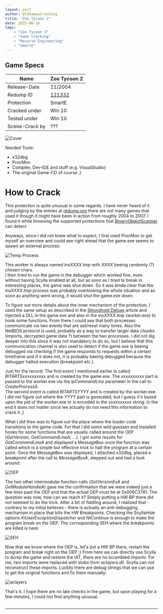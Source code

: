 ```yaml
---
layout: post
author: OldGamesCracking
title: "Zoo Tycoon 2"
date: 2025-06-16
tags:
    - "Zoo Tycoon 2"
    - "Game Cracking"
    - "Reverse Engineering"
    - "SmartE"
---
```


## Game Specs

| Name | Zoo Tycoon 2 |
| ------------- | ------------- |
| Release-Date | 11/2004 |
| Redump ID | [121332](http://redump.org/disc/121332/) |
| Protection | SmartE |
| Cracked under | Win 10 |
| Tested under | Win 10 |
| Scene-Crack by | ??? |

![Cover]({{site.url}}assets/zoo_tycoon_2/cover.jpg)

*Needed Tools:*

- x32dbg
- ProcMon
- Compiler, Dev-IDE and stuff (e.g. VisualStudio)
- The original Game-CD of course ;)


# How to Crack

This protection is quite unusual in some regards. I have never heard of it and judging by the entries at [redump.org](http://redump.org/discs/quicksearch/smarte/protection/only) there are not many games that used it though it might have been in action from roughly 2004 to 2007. I found it while browsing the supported protections that [BinaryObjectScanner](https://github.com/SabreTools/BinaryObjectScanner) can detect.<br>

Anyways, since I did not knew what to expect, I first used ProcMon to get myself an overview and could see right ahead that the game.exe seems to spawn an external process:

![Temp Process]({{site.url}}assets/zoo_tycoon_2/temp_file.png)

This worker is always named _insXXXX.tmp_ with _XXXX_ beeing randomly (?) chosen chars.<br>
I then tried to run the game in the debugger which worked fine, even without having Scylla enabled at all, but as soon as I tried to break in interesting places, the game was shut down. So it was kinda clear that the _insXXXX.tmp_ process was probably overlooking the whole situation and as soon as anything went wrong, it would shut the game.exe down.<br>

To figure out more details about the inner mechanism of the protection, I used the same setup as described in the [Stronghold Deluxe](/games/stronghold_deluxe) article and injected a DLL in the game.exe and also in the _insXXXX.tmp_ (worker.exe) to hook some functions. From there I could see that both processes communicate via two events that are set/reset many times. Also the NetBIOS protocol is used, probably as a way to transfer larger data chunks (imports, decrypted game data ?) between the two processes. I did not dig deeper into this since it was not mandatory to do so, but I believe that this communication channel is also used to detect if the game.exe is beeing debugged via checking if the game responds to requests within a certain timeframe and if it does not, it is probably beeing debugged because the debugger halted execution (breakpoint etc.).<br>

Just for the record: The first event I mentioned earlier is called _BITARTSxxxxxxxxxx_ and is created by the game.exe. The _xxxxxxxxxx_ part is passed to the worker.exe via the _lpCommandLine_ parameter in the call to _CreateProcessA_.<br>
The second event is called _BITARTSYYYY_ and is created by the worker.exe. I did not figure out where the _YYYY_ part is generated, but I guess it's based upon the pid of the worker.exe or is encoded in the _xxxxxxxxxx_ string. In the end it does not matter since we actually do not need this information to crack it ;)<br>

What I did then was to figure out the place where the loader code transitions to the game code. For that I did some wild guesses and installed hooks for some functions that are usually called around the OEP (_GetVersion_, _GetCommandLineA_, ...). I got some results for _GetCommandLineA_ and displayed a MessageBox once the function was called which is a simple but effective trick to halt the program at a certain point. Once the MessageBox was displayed, I attached x32dbg, placed a breakpoint after the call to _MessageBoxA_, stepped out and had a look around:

![OEP]({{site.url}}assets/zoo_tycoon_2/oep.png)

The two other intermodular function calls (_GetVersionExA_ and _GetModuleHandleA_) gave me the confirmation that we were indeed just a few lines past the OEP and that the actual OEP must be at 0x006C3781. The question was now, how can we reach it? Simply putting a HW BP there did not seemed to do the trick. After a bit of fiddling around, I realized that - contrary to my initial believes - there is actually an anti-debugging mechanism in place that kills the HW Breakpoints. Checking the ScyllaHide options _KiUserExceptionDispatcher_ and _NtContinue_ is enough to make the program break on the OEP. The corresponding SEH where the breakpoints are killed is here:

![SEH]({{site.url}}assets/zoo_tycoon_2/seh.png)

Now that we know where the OEP is, let's put a HW BP there, restart the program and break right on the OEP ;) From here we can directly use Scylla to dump the game and restore the IAT, there are no scrambled imports. For me, two imports were replaced with stubs from _aclayers.dll_. Scylla can not reconstruct these imports. Luckily there are debug strings that we can use to get the original functions and fix them manually:

![aclayers]({{site.url}}assets/zoo_tycoon_2/aclayers.png)

That's it. I hope there are no late checks in the game, but upon playing for a few minutes, I could not find anything unusual.<br><br>

* * *